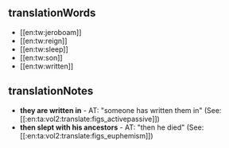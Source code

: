 ## translationWords

* [[en:tw:jeroboam]]
* [[en:tw:reign]]
* [[en:tw:sleep]]
* [[en:tw:son]]
* [[en:tw:written]]

## translationNotes

* **they are written in** - AT: "someone has written them in" (See: [[:en:ta:vol2:translate:figs_activepassive]])
* **then slept with his ancestors** - AT: "then he died" (See: [[:en:ta:vol2:translate:figs_euphemism]])
